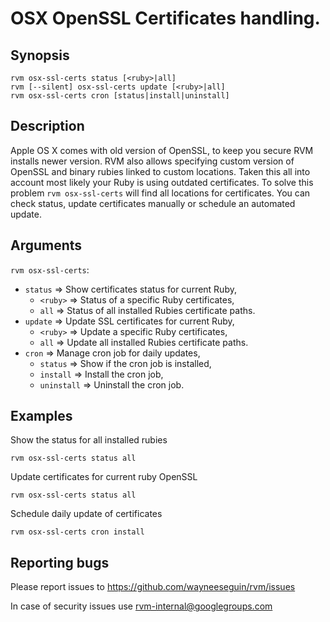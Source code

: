 # OSX OpenSSL Certificates handling.

## Synopsis

    rvm osx-ssl-certs status [<ruby>|all]
    rvm [--silent] osx-ssl-certs update [<ruby>|all]
    rvm osx-ssl-certs cron [status|install|uninstall]

## Description

Apple OS X comes with old version of OpenSSL, to keep you secure RVM installs newer version.
RVM also allows specifying custom version of OpenSSL and binary rubies linked to custom locations.
Taken this all into account most likely your Ruby is using outdated certificates.
To solve this problem `rvm osx-ssl-certs` will find all locations for certificates.
You can check status, update certificates manually or schedule an automated update.

## Arguments
`rvm osx-ssl-certs`:

* `status`      => Show certificates status for current Ruby,
  * `<ruby>`    => Status of a specific Ruby certificates,
  * `all`       => Status of all installed Rubies certificate paths.
* `update`      => Update SSL certificates for current Ruby,
  * `<ruby>`    => Update a specific Ruby certificates,
  * `all`       => Update all installed Rubies certificate paths.
* `cron`        => Manage cron job for daily updates,
  * `status`    => Show if the cron job is installed,
  * `install`   => Install the cron job,
  * `uninstall` => Uninstall the cron job.

## Examples

Show the status for all installed rubies

    rvm osx-ssl-certs status all

Update certificates for current ruby OpenSSL

    rvm osx-ssl-certs status all

Schedule daily update of certificates

    rvm osx-ssl-certs cron install

## Reporting bugs

Please report issues to https://github.com/wayneeseguin/rvm/issues

In case of security issues use rvm-internal@googlegroups.com
